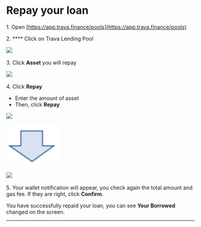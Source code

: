 # Repay your loan

1\. Open [https://app.trava.finance/pools](https://app.trava.finance/pools)

2\. **** Click on Trava Lending Pool

![](https://lh5.googleusercontent.com/5pTGED9kGhfxnsdzLjvIhUVPHmoXp473oVB-uTI8mgWSvKz2DdAVqHAE-z\_-AzXpNR5GfzoIlBWy4PLFBSxa\_v7FC6lrPV-t-2pvowMqQ8FSyToqYPeKVWJbqm2B9g=s0)

3\. Click **Asset** you will repay

![](https://lh3.googleusercontent.com/VucZOg55BuY8yoqRsw4tCMUxs18mCbPyuUEJFDU1lZVTw7X0p8jEqxunCe4WwXuf0rVXNTHyJ2mD-Jf5avcEu3riCNJUd33TDfKoS0a2uIxSejc5wM-A9TB7WiyiZw=s0)

4\. Click **Repay**

* Enter the amount of asset&#x20;
*   Then, click **Repay**



![](https://lh4.googleusercontent.com/f\_0iXIXdfgyzJZIwKSi-pRs5bpfXq7JwDHPIr5kJkOlplvO-ssCnyUXKu2EHXSXKUhRQFMz7k4Is39oz88887GLaxqemikpHoV-DXRXbMF4v77YnbUCwrC942qiUFw=s0)

![](<.gitbook/assets/image (6).png>)

![](https://lh4.googleusercontent.com/0iEbc6Qx2BoC0U-SNEnmVjA2IDtkbgTnbXGbgLsebFcR2Es7ZKLqba24aAaoiFdxqoU55wLs8Bm6qIYCw0gDslJo27G5Mi96S20OzYMDeLKBLQ06eSRuxA1KJ7dwtg=s0)

5\. Your wallet notification will appear, you check again the total amount and gas fee. If they are right, click **Confirm**.

You have successfully repaid your loan, you can see **Your Borrowed** changed on the screen.

****

